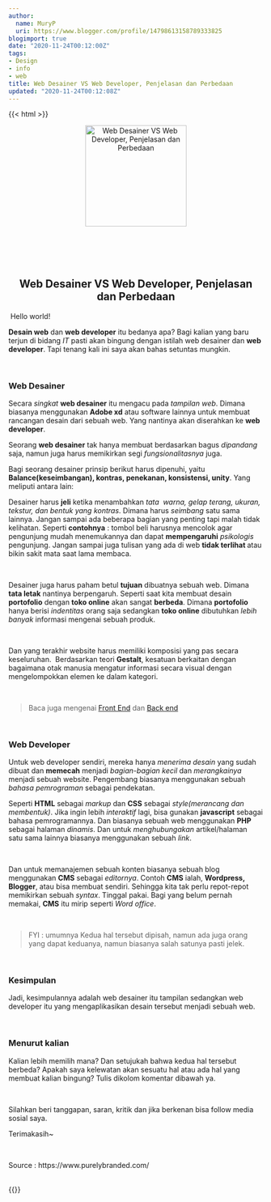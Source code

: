 ```yaml
---
author:
  name: MuryP
  uri: https://www.blogger.com/profile/14798613158789333825
blogimport: true
date: "2020-11-24T00:12:00Z"
tags:
- Design
- info
- web
title: Web Desainer VS Web Developer, Penjelasan dan Perbedaan
updated: "2020-11-24T00:12:08Z"
---
```

{{< html >}} 
<div class="separator" style="clear: both; text-align: center;"><a href="https://1.bp.blogspot.com/-cPJ7hUP2C7k/X7y_rI6gLPI/AAAAAAAAE9w/ShGfk8fXjLca1Y06P4WmoBkPLtqtby0ugCLcBGAsYHQ/s200/IMG_20201124_150824-min.jpg" imageanchor="1" style="margin-left: 1em; margin-right: 1em;"><img alt="Web Desainer VS Web Developer, Penjelasan dan Perbedaan" border="0" data-original-height="200" data-original-width="200" height="200" src="https://1.bp.blogspot.com/-cPJ7hUP2C7k/X7y_rI6gLPI/AAAAAAAAE9w/ShGfk8fXjLca1Y06P4WmoBkPLtqtby0ugCLcBGAsYHQ/w200-h200/IMG_20201124_150824-min.jpg" title="Web Desainer VS Web Developer, Penjelasan dan Perbedaan" width="200" /></a></div><br /><h2 style="text-align: center;"><br /></h2><h2 style="text-align: center;">Web Desainer VS Web Developer, Penjelasan dan Perbedaan</h2><p>&nbsp;Hello world!</p><p><b>Desain web</b> dan <b>web developer</b> itu bedanya apa? Bagi kalian yang baru terjun di bidang <i>IT</i> pasti akan bingung dengan istilah web desainer dan <b>web developer</b>. Tapi tenang kali ini saya akan bahas setuntas mungkin.</p><p><br /></p><h3 style="text-align: left;">Web Desainer</h3><p>Secara <i>singkat</i> <b>web desainer</b> itu mengacu pada <i>tampilan web</i>. Dimana biasanya menggunakan <b>Adobe&nbsp;xd</b> atau software lainnya untuk membuat rancangan desain dari sebuah web. Yang nantinya akan diserahkan ke <b>web developer</b>.&nbsp;</p><p>Seorang <b>web desainer</b> tak hanya membuat berdasarkan bagus <i>dipandang</i> saja, namun juga harus memikirkan segi <i>fungsionalitasnya</i> juga.&nbsp;</p><p>Bagi seorang desainer prinsip berikut harus dipenuhi, yaitu <b>Balance(keseimbangan), kontras, penekanan, konsistensi, unity</b>. Yang meliputi antara lain:</p><p>Desainer harus <b>jeli</b> ketika menambahkan <i>tata&nbsp; warna, gelap terang, ukuran, tekstur, dan bentuk yang kontras</i>. Dimana harus <i>seimbang</i> satu sama lainnya. Jangan sampai ada beberapa bagian yang penting tapi malah tidak kelihatan. Seperti <b>contohnya</b> : tombol beli harusnya mencolok agar pengunjung mudah menemukannya dan dapat <b>mempengaruhi</b> <i>psikologis</i> pengunjung. Jangan sampai juga tulisan yang ada di web <b>tidak terlihat </b>atau bikin sakit mata saat lama membaca.</p><p><br /></p><p>Desainer juga harus paham betul <b>tujuan</b> dibuatnya sebuah web. Dimana <b>tata letak</b> nantinya berpengaruh. Seperti saat kita membuat desain <b>portofolio</b> dengan <b>toko online</b> akan sangat <b>berbeda</b>. Dimana <b>portofolio</b> hanya berisi <i>indentitas</i> orang saja sedangkan <b>toko online</b> dibutuhkan <i>lebih banyak</i> informasi mengenai sebuah produk.</p><p><br /></p><p>Dan yang terakhir website harus memiliki komposisi yang pas secara keseluruhan.&nbsp; Berdasarkan teori <b>Gestalt</b>, kesatuan berkaitan dengan bagaimana otak manusia mengatur informasi secara visual dengan mengelompokkan elemen ke dalam kategori.</p><p><br /></p><blockquote><p>Baca juga mengenai <a href="https://www.murypstudio.my.id/2020/11/apa-itu-front-end-developer.html" target="_blank">Front End</a> dan <a href="https://www.muryp.my.id/2020/11/apa-itu-back-end-dan-tugas-seorang-back.html" target="_blank">Back end</a>&nbsp;</p></blockquote><p><br /></p><h3 style="text-align: left;">Web Developer</h3><p>Untuk web developer sendiri, mereka hanya <i>menerima desain</i> yang sudah dibuat dan <b>memecah</b> menjadi <i>bagian-bagian kecil</i> dan <i>merangkainya</i> menjadi sebuah website. Pengembang biasanya menggunakan sebuah <i>bahasa pemrograman</i> sebagai pendekatan.</p><p>Seperti <b>HTML</b> sebagai <i>markup</i> dan <b>CSS</b> sebagai <i>style(merancang dan membentuk)</i>. Jika ingin lebih <i>interaktif</i> lagi, bisa gunakan <b>javascript</b> sebagai bahasa pemrogramannya. Dan biasanya sebuah web menggunakan <b>PHP</b> sebagai halaman <i>dinamis</i>. Dan untuk <i>menghubungakan</i> artikel/halaman satu sama lainnya biasanya menggunakan sebuah <i>link</i>.</p><p><br /></p><p>Dan untuk memanajemen sebuah konten biasanya sebuah blog menggunakan <b>CMS</b> sebagai <i>editornya</i>. Contoh <b>CMS</b> ialah, <b>Wordpress, Blogger</b>, atau bisa membuat sendiri. Sehingga kita tak perlu repot-repot memikirkan sebuah <i>syntax</i>. Tinggal pakai. Bagi yang belum pernah memakai, <b>CMS</b> itu mirip seperti <i>Word office</i>.</p><p><br /></p><p></p><blockquote>FYI : umumnya Kedua hal tersebut dipisah, namun ada juga orang yang dapat keduanya, namun biasanya salah satunya pasti jelek.</blockquote><p></p><p><br /></p><h3 style="text-align: left;">Kesimpulan</h3><p>Jadi, kesimpulannya adalah web desainer itu tampilan sedangkan web developer itu yang mengaplikasikan desain tersebut menjadi sebuah web.&nbsp;</p><p><br /></p><h3 style="text-align: left;">Menurut kalian</h3><p>Kalian lebih memilih mana? Dan setujukah bahwa kedua hal tersebut berbeda? Apakah saya kelewatan akan sesuatu hal atau ada hal yang membuat kalian bingung? Tulis dikolom komentar dibawah ya.</p><p><br /></p><p>Silahkan beri tanggapan, saran, kritik dan jika berkenan bisa follow media sosial saya.</p><p>Terimakasih~</p><p><br /></p><p>Source : https://www.purelybranded.com/</p><div><br /></div>
{{</ html >}} 
